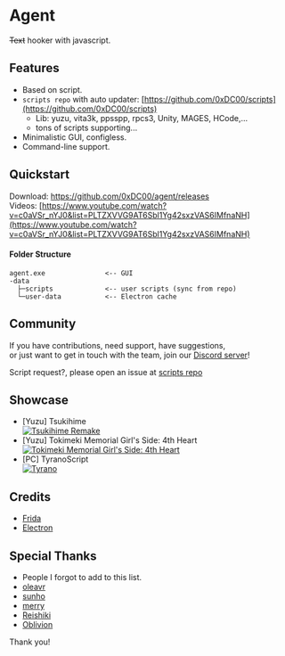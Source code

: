 # Agent
~~Text~~ hooker with javascript.

## Features
- Based on script.
- `scripts repo` with auto updater: [https://github.com/0xDC00/scripts](https://github.com/0xDC00/scripts)
  + Lib: yuzu, vita3k, ppsspp, rpcs3, Unity, MAGES, HCode,...
  + tons of scripts supporting...
- Minimalistic GUI, configless.
- Command-line support.

## Quickstart
Download: <https://github.com/0xDC00/agent/releases>\
Videos: [https://www.youtube.com/watch?v=c0aVSr_nYJ0&list=PLTZXVVG9AT6Sbl1Yg42sxzVAS6IMfnaNH](https://www.youtube.com/watch?v=c0aVSr_nYJ0&list=PLTZXVVG9AT6Sbl1Yg42sxzVAS6IMfnaNH)
#### Folder Structure
```
agent.exe               <-- GUI
-data
  ├─scripts             <-- user scripts (sync from repo)
  └─user-data           <-- Electron cache
```

## Community
If you have contributions, need support, have suggestions,\
or just want to get in touch with the team, join our [Discord server](https://discord.gg/cdmSkXR7j8)!

Script request?, please open an issue at [scripts repo](https://github.com/0xDC00/scripts/issues)

## Showcase
- [Yuzu] Tsukihime\
  [![Tsukihime Remake](https://img.youtube.com/vi/SD_nO59p0mk/1.jpg)](https://youtu.be/SD_nO59p0mk)
- [Yuzu] Tokimeki Memorial Girl's Side: 4th Heart\
  [![Tokimeki Memorial Girl's Side: 4th Heart](https://img.youtube.com/vi/yvajP5Wtp6U/1.jpg)](https://youtu.be/yvajP5Wtp6U)
- [PC] TyranoScript\
  [![Tyrano](https://img.youtube.com/vi/ZfBEBHd6J7w/1.jpg)](https://youtu.be/ZfBEBHd6J7w)

## Credits
- [Frida](https://github.com/frida/frida)
- [Electron](https://github.com/electron/electron)

## Special Thanks
- People I forgot to add to this list.
- [oleavr](https://github.com/oleavr)
- [sunho](https://github.com/sunho)
- [merry](https://github.com/merryhime)
- [Reishiki](https://www.facebook.com/otomevn)
- [Oblivion](https://discord.com/invite/YE59VVK)

Thank you!
